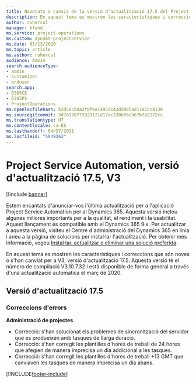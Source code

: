 ```yaml
---
title: Novetats o canvis de la versió d'actualització 17.5 del Project Service Automation, revisió, V3
description: En aquest tema es mostren les característiques i correccions disponibles al Project Service Automation V3, versió d'actualització 17.5.
author: ruhercul
manager: kfend
ms.service: project-operations
ms.custom: dyn365-projectservice
ms.date: 03/13/2020
ms.topic: article
ms.author: ruhercul
audience: Admin
search.audienceType:
- admin
- customizer
- enduser
search.app:
- D365CE
- D365PS
- ProjectOperations
ms.openlocfilehash: b3d58cb4a2f8fea1495d143dd985ad17a5cc4130
ms.sourcegitcommit: 3d78338773929121d17ec3386f6cb67bfb2272cc
ms.translationtype: HT
ms.contentlocale: ca-ES
ms.lasthandoff: 04/27/2021
ms.locfileid: "5949262"
---
```

# <a name="project-service-automation-update-release-175-v3"></a>Project Service Automation, versió d'actualització 17.5, V3

[!include [banner](../includes/psa-now-project-operations.md)]

Estem encantats d'anunciar-vos l'última actualització per a l'aplicació Project Service Automation per al Dynamics 365. Aquesta versió inclou algunes millores importants per a la qualitat, el rendiment i la usabilitat.  Aquest llançament és compatible amb el Dynamics 365 9.x. Per actualitzar a aquesta versió, visiteu el Centre d'administració del Dynamics 365 en línia i aneu a la pàgina de solucions per instal·lar l'actualització. Per obtenir més informació, vegeu [Instal·lar, actualitzar o eliminar una solució preferida](/power-platform/admin/install-remove-preferred-solution).

En aquest tema es mostren les característiques i correccions que són noves o s'han canviat per a V3, versió d'actualització 17.5. Aquesta versió té el número de compilació V3.10.7.32 i està disponible de forma general a través d'una actualització automàtica el març de 2020.


## <a name="update-release-175"></a>Versió d'actualització 17.5

### <a name="bug-fixes"></a>Correccions d'errors


**Administració de projectes**

- Correcció: s'han solucionat els problemes de sincronització del servidor que es produeixen amb tasques de llarga duració.
- Correcció: s'han corregit les plantilles d'hores de treball de 24 hores que afegien de manera imprecisa un dia addicional a les tasques.
- Correcció: s'han corregit les plantilles d'hores de treball +13 GMT que canviaven les tasques de manera imprecisa un dia abans.



[!INCLUDE[footer-include](../includes/footer-banner.md)]
